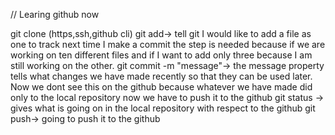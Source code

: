 // Learing github now

git clone (https,ssh,github cli)
git add-> tell git I would like to add a file as one to track next time I make a commit
the step is needed because if we are working on ten different files and if I want to add only three because I am still working on the other.
git commit -m "message"-> the message property tells what changes we have made recently so that they can be used later. Now we dont see this on the github because whatever we have made did only to the local repository now we have to push it to the github
git status -> gives what is going on in the local repository with respect to the github
git push-> going to push it to the github